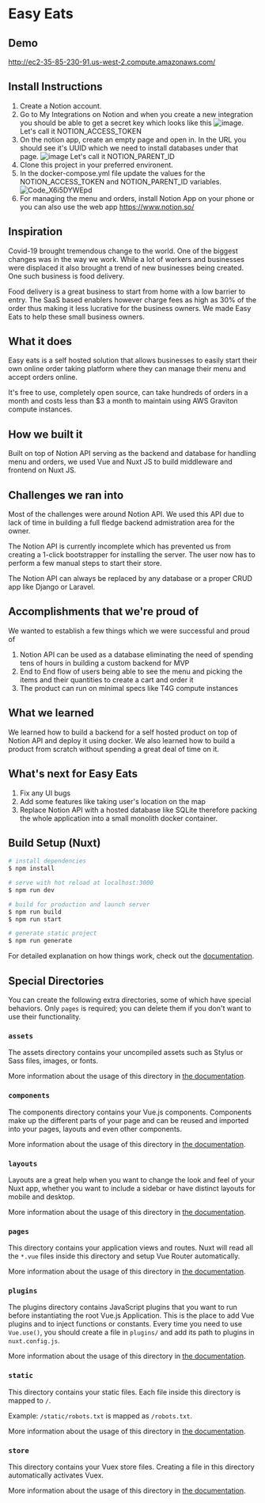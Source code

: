 # Easy Eats

## Demo 

http://ec2-35-85-230-91.us-west-2.compute.amazonaws.com/

## Install Instructions

1. Create a Notion account.
2. Go to My Integrations on Notion and when you create a new integration you should be able to get a secret key which looks like this ![image](https://user-images.githubusercontent.com/541359/137204345-8dfae852-bd54-4d30-8c73-09bc8bd7f4bd.png). Let's call it NOTION_ACCESS_TOKEN
3. On the notion app, create an empty page and open in. In the URL you should see it's UUID which we need to install databases under that page. ![image](https://user-images.githubusercontent.com/541359/137204596-92493c1c-5e0e-430c-92d3-adf5e87cd311.png) Let's call it NOTION_PARENT_ID
4. Clone this project in your preferred environent.
5. In the docker-compose.yml file update the values for the NOTION_ACCESS_TOKEN and NOTION_PARENT_ID variables. ![Code_X6i5DYWEpd](https://user-images.githubusercontent.com/541359/137204968-3d869646-019f-4e21-b7ad-6478dd96d003.png)
6. For managing the menu and orders, install Notion App on your phone or you can also use the web app https://www.notion.so/


## Inspiration

Covid-19 brought tremendous change to the world. One of the biggest changes was in the way we work. While a lot of workers and businesses were displaced it also brought a trend of new businesses being created. One such business is food delivery.

Food delivery is a great business to start from home with a low barrier to entry. The SaaS based enablers however charge fees as high as 30% of the order thus making it less lucrative for the business owners. We made Easy Eats to help these small business owners.

## What it does

Easy eats is a self hosted solution that allows businesses to easily start their own online order taking platform where they can manage their menu and accept orders online.

It's free to use, completely open source, can take hundreds of orders in a month and costs less than $3 a month to maintain using AWS Graviton compute instances.

## How we built it

Built on top of Notion API serving as the backend and database for handling menu and orders, we used Vue and Nuxt JS to build middleware and frontend on Nuxt JS.

## Challenges we ran into

Most of the challenges were around Notion API. We used this API due to lack of time in building a full fledge backend admistration area for the owner.

The Notion API is currently incomplete which has prevented us from creating a 1-click bootstrapper for installing the server. The user now has to perform a few manual steps to start their store.

The Notion API can always be replaced by any database or a proper CRUD app like Django or Laravel.

## Accomplishments that we're proud of

We wanted to establish a few things which we were successful and proud of

1. Notion API can be used as a database eliminating the need of spending tens of hours in building a custom backend for MVP
2. End to End flow of users being able to see the menu and picking the items and their quantities to create a cart and order it
3. The product can run on minimal specs like T4G compute instances

## What we learned

We learned how to build a backend for a self hosted product on top of Notion API and deploy it using docker. We also learned how to build a product from scratch without spending a great deal of time on it.

## What's next for Easy Eats

1. Fix any UI bugs
2. Add some features like taking user's location on the map
3. Replace Notion API with a hosted database like SQLite therefore packing the whole application into a small monolith docker container.


## Build Setup (Nuxt)

```bash
# install dependencies
$ npm install

# serve with hot reload at localhost:3000
$ npm run dev

# build for production and launch server
$ npm run build
$ npm run start

# generate static project
$ npm run generate
```

For detailed explanation on how things work, check out the [documentation](https://nuxtjs.org).

## Special Directories

You can create the following extra directories, some of which have special behaviors. Only `pages` is required; you can delete them if you don't want to use their functionality.

### `assets`

The assets directory contains your uncompiled assets such as Stylus or Sass files, images, or fonts.

More information about the usage of this directory in [the documentation](https://nuxtjs.org/docs/2.x/directory-structure/assets).

### `components`

The components directory contains your Vue.js components. Components make up the different parts of your page and can be reused and imported into your pages, layouts and even other components.

More information about the usage of this directory in [the documentation](https://nuxtjs.org/docs/2.x/directory-structure/components).

### `layouts`

Layouts are a great help when you want to change the look and feel of your Nuxt app, whether you want to include a sidebar or have distinct layouts for mobile and desktop.

More information about the usage of this directory in [the documentation](https://nuxtjs.org/docs/2.x/directory-structure/layouts).


### `pages`

This directory contains your application views and routes. Nuxt will read all the `*.vue` files inside this directory and setup Vue Router automatically.

More information about the usage of this directory in [the documentation](https://nuxtjs.org/docs/2.x/get-started/routing).

### `plugins`

The plugins directory contains JavaScript plugins that you want to run before instantiating the root Vue.js Application. This is the place to add Vue plugins and to inject functions or constants. Every time you need to use `Vue.use()`, you should create a file in `plugins/` and add its path to plugins in `nuxt.config.js`.

More information about the usage of this directory in [the documentation](https://nuxtjs.org/docs/2.x/directory-structure/plugins).

### `static`

This directory contains your static files. Each file inside this directory is mapped to `/`.

Example: `/static/robots.txt` is mapped as `/robots.txt`.

More information about the usage of this directory in [the documentation](https://nuxtjs.org/docs/2.x/directory-structure/static).

### `store`

This directory contains your Vuex store files. Creating a file in this directory automatically activates Vuex.

More information about the usage of this directory in [the documentation](https://nuxtjs.org/docs/2.x/directory-structure/store).
